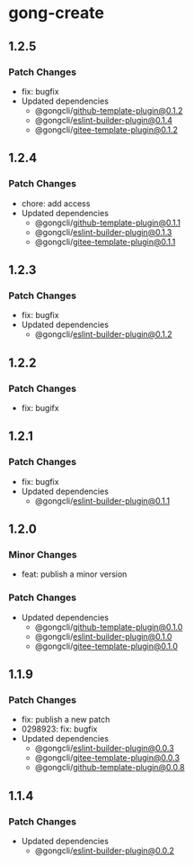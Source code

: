# gong-create

## 1.2.5

### Patch Changes

- fix: bugfix
- Updated dependencies
  - @gongcli/github-template-plugin@0.1.2
  - @gongcli/eslint-builder-plugin@0.1.4
  - @gongcli/gitee-template-plugin@0.1.2

## 1.2.4

### Patch Changes

- chore: add access
- Updated dependencies
  - @gongcli/github-template-plugin@0.1.1
  - @gongcli/eslint-builder-plugin@0.1.3
  - @gongcli/gitee-template-plugin@0.1.1

## 1.2.3

### Patch Changes

- fix: bugfix
- Updated dependencies
  - @gongcli/eslint-builder-plugin@0.1.2

## 1.2.2

### Patch Changes

- fix: bugifx

## 1.2.1

### Patch Changes

- fix: bugfix
- Updated dependencies
  - @gongcli/eslint-builder-plugin@0.1.1

## 1.2.0

### Minor Changes

- feat: publish a minor version

### Patch Changes

- Updated dependencies
  - @gongcli/github-template-plugin@0.1.0
  - @gongcli/eslint-builder-plugin@0.1.0
  - @gongcli/gitee-template-plugin@0.1.0

## 1.1.9

### Patch Changes

- fix: publish a new patch
- 0298923: fix: bugfix
- Updated dependencies
  - @gongcli/eslint-builder-plugin@0.0.3
  - @gongcli/gitee-template-plugin@0.0.3
  - @gongcli/github-template-plugin@0.0.8

## 1.1.4

### Patch Changes

- Updated dependencies
  - @gongcli/eslint-builder-plugin@0.0.2
